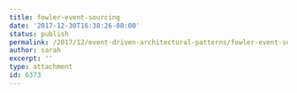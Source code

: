 ```yaml
---
title: fowler-event-sourcing
date: '2017-12-30T16:38:26-08:00'
status: publish
permalink: /2017/12/event-driven-architectural-patterns/fowler-event-sourcing
author: sarah
excerpt: ''
type: attachment
id: 6373
---
```

<!DOCTYPE html PUBLIC "-//W3C//DTD HTML 4.0 Transitional//EN" "http://www.w3.org/TR/REC-html40/loose.dtd">
<?xml encoding="UTF-8">
